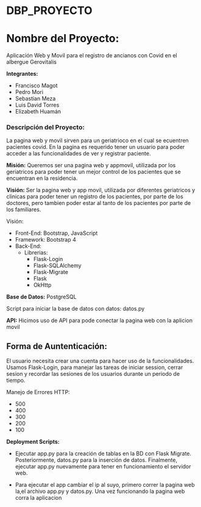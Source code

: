 # DBP_PROYECTO

# **Nombre del Proyecto:**
Aplicación Web y Movil para el registro de ancianos con Covid en el albergue Gerovitalis

**Integrantes:**
- Francisco Magot
- Pedro Mori
- Sebastian Meza
- Luis David Torres
- Elizabeth Huamán

### **Descripción del Proyecto:**
La pagina web y movil sirven para un geriatrioco en el cual se ecuentren pacientes covid. En la pagina es requerido tener un usuario para poder acceder a las funcionalidades de ver y registrar paciente.

**Misión:**
Queremos ser una pagina web y appmovil, utilizada por los geriatricos para poder tener un mejor control de los pacientes que se encuentran en la residencia.

**Visión:**
Ser la pagina web y app movil, utilizada por diferentes geriatricos y clinicas para poder tener un registro de los pacientes, por parte de los doctores, pero tambien poder estar al tanto de los pacientes por parte de los familiares.

Visión:

- Front-End: Bootstrap, JavaScript
- Framework: Bootstrap 4
- Back-End: 
    - Librerias:
        - Flask-Login
        - Flask-SQLAlchemy
        - Flask-Migrate
        - Flask
        - OkHttp
    

**Base de Datos:**
PostgreSQL

Script para iniciar la base de datos con datos: datos.py

**API:**
Hicimos uso de API para pode conectar la pagina web con la aplicion movil

## **Forma de Auntenticación:**
El usuario necesita crear una cuenta para hacer uso de la funcionalidades. 
Usamos Flask-Login, para manejar las tareas de iniciar session, cerrar sesion y recordar las sesiones de los usuarios durante un periodo de tiempo.

Manejo de Errores HTTP:
- 500
- 400
- 300
- 200
- 100

**Deployment Scripts:** 
- Ejecutar app.py para la creación de tablas en la BD con Flask Migrate. Posteriormente, datos.py para la inserción de datos. Finalmente, ejecutar app.py nuevamente para tener en funcionamiento el servidor web. 

- Para ejecutar el app cambiar el ip al suyo, primero correr la pagina web la,el archivo app.py y datos.py. Una vez funcionando la pagina web corra la aplicacion
